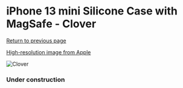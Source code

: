 # iPhone 13 mini Silicone Case with MagSafe - Clover

[Return to previous page](/iphone_13)

[High-resolution image from Apple](https://store.storeimages.cdn-apple.com/8756/as-images.apple.com/is/MM1X3?wid=4500&hei=4500&fmt=png)

<div style="width: 384px"><img src="/everysource/MM1X3.png" alt="Clover"></div>

### Under construction

